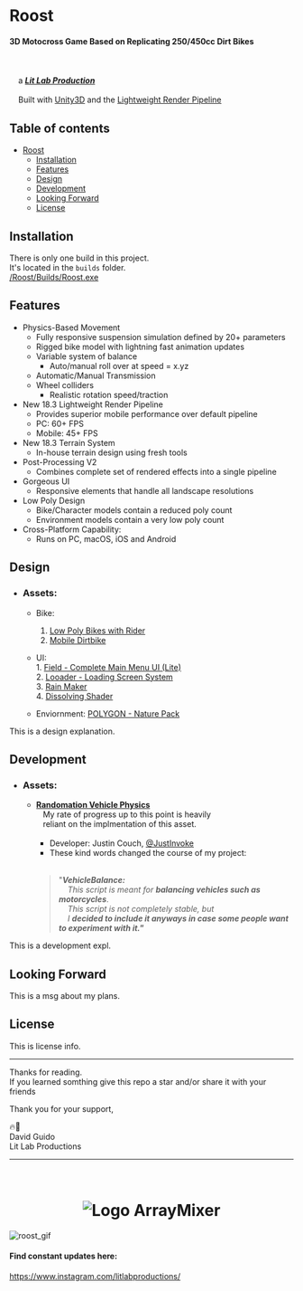 # Roost
  
#### 3D Motocross Game Based on Replicating 250/450cc Dirt Bikes  
<br/><br/>&nbsp;&nbsp;&nbsp;&nbsp;a [***Lit Lab Production***](https://www.litlabproductions.com)
<br/><br/>&nbsp;&nbsp;&nbsp;&nbsp;Built with [Unity3D](https://github.com/Unity-Technologies) and the 
[Lightweight Render Pipeline](https://github.com/Unity-Technologies/ScriptableRenderPipeline/wiki/Lightweight-Render-Pipeline)
<br/>
## Table of contents

* [Roost](#roost)
  * [Installation](#installation)
  * [Features](#features)
  * [Design](#design)
  * [Development](#development)
  * [Looking Forward](#looking-forward)
  * [License](#license)

## Installation

There is only one build in this project.  
It's located in the `builds` folder.  
[/Roost/Builds/Roost.exe](/Roost/Builds/Roost.exe)


## Features
* Physics-Based Movement  
    * Fully responsive suspension simulation defined by 20+ parameters  
    * Rigged bike model with lightning fast animation updates  
    * Variable system of balance  
        * Auto/manual roll over at speed = x.yz  
    * Automatic/Manual Transmission  
    * Wheel colliders  
        * Realistic rotation speed/traction  
* New 18.3 Lightweight Render Pipeline  
    * Provides superior mobile performance over default pipeline  
    * PC: 60+ FPS  
    * Mobile: 45+ FPS  
* New 18.3 Terrain System  
    * In-house terrain design using fresh tools  
* Post-Processing V2  
    * Combines complete set of rendered effects into a single pipeline  
* Gorgeous UI  
    * Responsive elements that handle all landscape resolutions  
* Low Poly Design 
    * Bike/Character models contain a reduced poly count 
    * Environment models contain a very low poly count  
* Cross-Platform Capability:  
    * Runs on PC, macOS, iOS and Android  


## Design
* ### Assets:  
    * Bike:  
      1. [Low Poly Bikes with Rider](https://assetstore.unity.com/packages/3d/vehicles/land/5-low-poly-dirt-bike-with-rider-108067)  
      2. [Mobile Dirtbike](https://assetstore.unity.com/packages/3d/vehicles/land/mobile-dirtbike-56185)  
    
    * UI:  
      1. 
      [Field - Complete Main Menu UI (Lite)](https://assetstore.unity.com/packages/tools/gui/field-complete-main-menu-ui-lite-129668)  
      2. 
      [Looader - Loading Screen System](https://assetstore.unity.com/packages/tools/gui/looader-loading-screen-system-118194)  
      3. 
      [Rain Maker](https://assetstore.unity.com/packages/vfx/particles/environment/rain-maker-2d-and-3d-rain-particle-system-for-unity-34938)  
      4. 
      [Dissolving Shader](https://assetstore.unity.com/packages/vfx/shaders/dissolving-shader-121005)  

    * Enviornment: [POLYGON - Nature Pack](https://assetstore.unity.com/packages/3d/vegetation/trees/polygon-nature-pack-120152)

This is a design explanation.  


## Development
* ### Assets:  
    * [**Randomation Vehicle Physics**](https://github.com/JustInvoke/Randomation-Vehicle-Physics)  
      &nbsp;&nbsp;&nbsp;My rate of progress up to this point is heavily  
      &nbsp;&nbsp;&nbsp;reliant on the implmentation of this asset.  
           <br/>
        * Developer: Justin Couch, [@JustInvoke](https://github.com/JustInvoke)
        * These kind words changed the course of my project:<br/><br/>
         > "***VehicleBalance:***  
                &nbsp;&nbsp;&nbsp;&nbsp;*This script is meant for* ***balancing vehicles such as motorcycles***.  
                &nbsp;&nbsp;&nbsp;&nbsp;*This script is not completely stable, but*  
                &nbsp;&nbsp;&nbsp;&nbsp;*I* ***decided to include it anyways in case some people want to experiment with it."***  

This is a development expl.


## Looking Forward

This is a msg about my plans.


## License

This is license info.


***
Thanks for reading.  
If you learned somthing give this repo a
star and/or share it with your friends  
  
  
Thank you for your support,  

:fire::rocket:  
David Guido  
Lit Lab Productions

***







<h1 align="center">
  <br>
   <img src="https://openclipart.org/image/480px/svg_to_png/287053/1505709521.png&disposition=attachment" alt="Logo ArrayMixer" title="Logo ArrayMixer by  cliparteles ( https://openclipart.org/user-detail/cliparteles )" />
  <br>
</h1>






![roost_gif](https://user-images.githubusercontent.com/34845402/51783304-e5209800-20ec-11e9-869a-7039853b7ca6.gif)
#### Find constant updates here:
https://www.instagram.com/litlabproductions/

